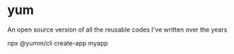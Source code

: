 # yum
An open source version of all the reusable codes I've written over the years

npx @yumm/cli create-app myapp
